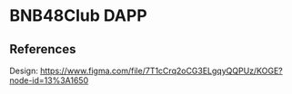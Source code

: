 # BNB48Club DAPP

## References

Design:
https://www.figma.com/file/7T1cCrq2oCG3ELgqyQQPUz/KOGE?node-id=13%3A1650
